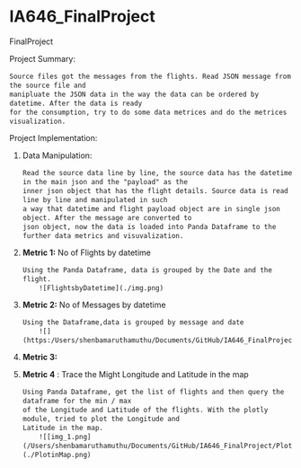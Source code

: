 # IA646_FinalProject
 FinalProject


Project Summary: 
        
    Source files got the messages from the flights. Read JSON message from the source file and 
    manipluate the JSON data in the way the data can be ordered by datetime. After the data is ready
    for the consumption, try to do some data metrices and do the metrices visualization.

Project Implementation:
   
 1. Data Manipulation:
            
        Read the source data line by line, the source data has the datetime in the main json and the "payload" as the 
        inner json object that has the flight details. Source data is read line by line and manipulated in such
        a way that datetime and flight payload object are in single json object. After the message are converted to 
        json object, now the data is loaded into Panda Dataframe to the further data metrics and visuvalization.


 2. **Metric 1:** No of Flights by datetime
        
        Using the Panda Dataframe, data is grouped by the Date and the flight.
            ![FlightsbyDatetime](./img.png)

 3. **Metric 2:** No of Messages by datetime
        
        Using the Dataframe,data is grouped by message and date
            ![](https:/Users/shenbamaruthamuthu/Documents/GitHub/IA646_FinalProject/MessagebyDate.png)

 4. **Metric 3:**

 5. **Metric 4** : Trace the Might Longitude and Latitude in the map
        
        Using Panda Dataframe, get the list of flights and then query the dataframe for the min / max 
        of the Longitude and Latitude of the flights. With the plotly module, tried to plot the Longitude and
        Latitude in the map.
            ![[img_1.png](/Users/shenbamaruthamuthu/Documents/GitHub/IA646_FinalProject/PlotinMap.png)](./PlotinMap.png)
 